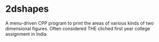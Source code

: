 # 2dshapes
A menu-driven CPP program to print the areas of various kinds of two dimensional figures.
Often considered THE cliched first year college assignment in India
